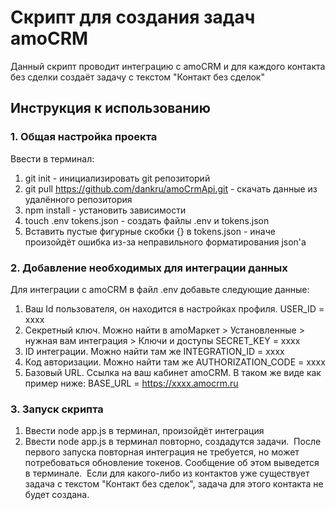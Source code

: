 # Скрипт для создания задач amoCRM
Данный скрипт проводит интеграцию с amoCRM и для каждого контакта без сделки создаёт задачу с текстом "Контакт без сделок"
## Инструкция к использованию
### 1. Общая настройка проекта
Ввести в терминал:
1. git init - инициализировать git репозиторий
2. git pull https://github.com/dankru/amoCrmApi.git - скачать данные из удалённого репозитория
3. npm install - установить зависимости 
4. touch .env tokens.json - создать файлы .env и tokens.json
5. Вставить пустые фигурные скобки {} в tokens.json - иначе произойдёт ошибка из-за неправильного форматирования json'а
### 2. Добавление необходимых для интеграции данных
Для интеграции с amoCRM в файл .env добавьте следующие данные: 
1. Ваш Id пользователя, он находится в настройках профиля.
USER_ID = xxxx
2. Секретный ключ. Можно найти в amoМаркет > Установленные > нужная вам интеграция > Ключи и доступы
SECRET_KEY = xxxx
3. ID интеграции. Можно найти там же
INTEGRATION_ID = xxxx
4. Код авторизации. Можно найти там же
AUTHORIZATION_CODE = xxxx
5. Базовый URL. Ссылка на ваш кабинет amoCRM. В таком же виде как пример ниже:
BASE_URL = https://xxxx.amocrm.ru
### 3. Запуск скрипта
1. Ввести node app.js в терминал, произойдёт интеграция
2. Ввести node app.js в терминал повторно, создадутся задачи.
​
После первого запуска повторная интеграция не требуется,  но может потребоваться обновление токенов. Сообщение об этом выведется в терминале.
​
Если для какого-либо из контактов уже существует задача с текстом "Контакт без сделок", задача для этого контакта не будет создана.